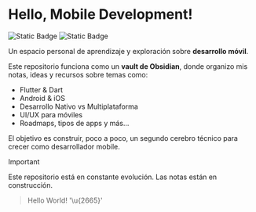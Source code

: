 # Hello, Mobile Development!

![Static Badge](https://img.shields.io/badge/notes-obsidian-7C3AED?style=for-the-badge&logo=obsidian&labelColor=101010)
![Static Badge](https://img.shields.io/badge/markup-markdown-000000?style=for-the-badge&logo=markdown&logoColor=white&labelColor=101010)

Un espacio personal de aprendizaje y exploración sobre **desarrollo móvil**.

Este repositorio funciona como un **vault de Obsidian**, donde organizo mis notas, ideas y recursos sobre temas como:

- Flutter & Dart
- Android & iOS
- Desarrollo Nativo vs Multiplataforma
- UI/UX para móviles
- Roadmaps, tipos de apps y más...

El objetivo es construir, poco a poco, un segundo cerebro técnico para crecer como desarrollador mobile.

> [!IMPORTANT]
>  Este repositorio está en constante evolución. Las notas están en construcción.

> Hello World! '\u{2665}'
